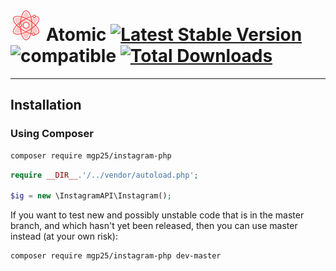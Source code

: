 # ![logo](/examples/assets/logo2.png) Atomic [![Latest Stable Version](https://poser.pugx.org/mgp25/instagram-php/v/stable)](https://packagist.org/packages/mgp25/instagram-php) ![compatible](https://img.shields.io/badge/php-%3E=5.4-green.svg) [![Total Downloads](https://poser.pugx.org/pandcar/atomic/downloads)](https://packagist.org/packages/pandcar/atomic)

----------
## Installation

### Using Composer

```sh
composer require mgp25/instagram-php
```

```php
require __DIR__.'/../vendor/autoload.php';

$ig = new \InstagramAPI\Instagram();
```

If you want to test new and possibly unstable code that is in the master branch, and which hasn't yet been released, then you can use master instead (at your own risk):

```sh
composer require mgp25/instagram-php dev-master
```
